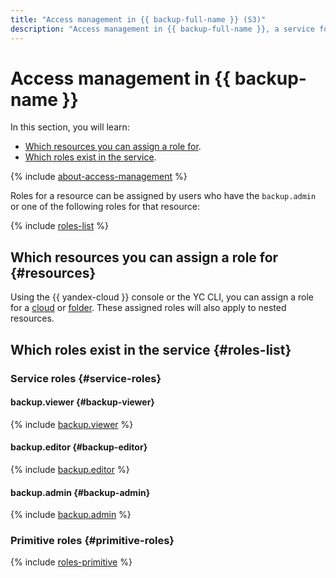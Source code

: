 ```yaml
---
title: "Access management in {{ backup-full-name }} (S3)"
description: "Access management in {{ backup-full-name }}, a service for backing up data in {{ yandex-cloud }}. This section describes the resources for which you can assign a role and the roles existing in the service."
---
```


# Access management in {{ backup-name }}

In this section, you will learn:

* [Which resources you can assign a role for](#resources).
* [Which roles exist in the service](#roles-list).

{% include [about-access-management](../../_includes/iam/about-access-management.md) %}

Roles for a resource can be assigned by users who have the `backup.admin` or one of the following roles for that resource:

{% include [roles-list](../../_includes/iam/roles-list.md) %}

## Which resources you can assign a role for {#resources}

Using the {{ yandex-cloud }} console or the YC CLI, you can assign a role for a [cloud](../../resource-manager/concepts/resources-hierarchy.md#cloud) or [folder](../../resource-manager/concepts/resources-hierarchy.md#folder). These assigned roles will also apply to nested resources.

## Which roles exist in the service {#roles-list}

### Service roles {#service-roles}

#### backup.viewer {#backup-viewer}

{% include [backup.viewer](../../_roles/backup/viewer.md) %}

#### backup.editor {#backup-editor}

{% include [backup.editor](../../_roles/backup/editor.md) %}

#### backup.admin {#backup-admin}

{% include [backup.admin](../../_roles/backup/admin.md) %}

### Primitive roles {#primitive-roles}

{% include [roles-primitive](../../_includes/roles-primitive.md) %}
